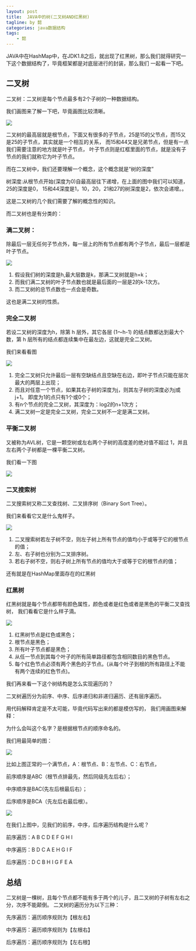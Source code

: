 ```yaml
---
layout: post
title:  JAVA中的树(二叉树AND红黑树)
tagline: by 懿
categories: java数据结构
tags: 
    - 懿
---
```


JAVA中在HashMap中，在JDK1.8之后，就出现了红黑树，那么我们就得研究一下这个数据结构了，毕竟框架都是对底层进行的封装，那么我们
一起看一下吧。
<!--more-->

## 二叉树

二叉树：二叉树是每个节点最多有2个子树的一种数据结构。

我们画图来了解一下吧，毕竟画图比较清晰。

![](http://www.justdojava.com/assets/images/2019/java/image_yi/04-18/二叉树.jpg)

二叉树的最高层就是根节点，下面又有很多的子节点，25是15的父节点，而15又是25的子节点，其实就是一个相互的关系，
而15和44又是兄弟节点，但是有一点我们需要注意的地方就是叶子节点，
叶子节点则是红框里面的节点，就是没有子节点的我们就称它为叶子节点。

而在二叉树中，我们还要理解一个概念，这个概念就是“树的深度”

树深度:从根节点开始(深度为0)自最高层往下递增，在上面的图中我们可以知道，25的深度是0，
15和44深度是1，10，20，21和27的树深度是2，依次会递增。。

这是二叉树的几个我们需要了解的概念性的知识。

而二叉树也是有分类的：

### 满二叉树：

除最后一层无任何子节点外，每一层上的所有节点都有两个子节点，最后一层都是叶子节点。

![](http://www.justdojava.com/assets/images/2019/java/image_yi/04-18/满二叉树.jpg)

1. 假设我们树的深度是h,最大层数是k，那满二叉树就是h=k；
2. 而我们满二叉树的叶子节点数也就是最后面的一层是2的k-1次方。
3. 而二叉树的总节点数也一点会是奇数。

这也是满二叉树的性质。

### 完全二叉树

若设二叉树的深度为h，除第 h 层外，其它各层 (1～h-1) 的结点数都达到最大个数，第 h 层所有的结点都连续集中在最左边，这就是完全二叉树。

我们来看看图

![](http://www.justdojava.com/assets/images/2019/java/image_yi/04-18/完全二叉树.jpg)

1. 完全二叉树只允许最后一层有空缺结点且空缺在右边，即叶子节点只能在层次最大的两层上出现；
2. 而且对任意一个节点，如果其右子树的深度为j，则其左子树的深度必为j或j+1。 即度为1的点只有1个或0个；
3. 有n个节点的完全二叉树，其深度为：log2的n+1次方；
4. 满二叉树一定是完全二叉树，完全二叉树不一定是满二叉树。

### 平衡二叉树

又被称为AVL树，它是一颗空树或左右两个子树的高度差的绝对值不超过 1，并且左右两个子树都是一棵平衡二叉树。

我们看一下图

![](http://www.justdojava.com/assets/images/2019/java/image_yi/04-18/平衡二叉树.jpg)


### 二叉搜索树

二叉搜索树又称二叉查找树、二叉排序树（Binary Sort Tree）。

我们来看看它又是什么鬼样子。

![](http://www.justdojava.com/assets/images/2019/java/image_yi/04-18/二叉搜索树.jpg)

1. 二叉搜索树若左子树不空，则左子树上所有节点的值均小于或等于它的根节点的值；
2. 左、右子树也分别为二叉排序树。
3. 若右子树不空，则右子树上所有节点的值均大于或等于它的根节点的值；

还有就是在HashMap里面存在的红黑树

### 红黑树

红黑树就是每个节点都带有颜色属性，颜色或者是红色或者是黑色的平衡二叉查找树，
我们看看它是什么样子滴。

![](http://www.justdojava.com/assets/images/2019/java/image_yi/04-18/红黑树.jpg)

1. 红黑树节点是红色或黑色；
2. 根节点是黑色；
3. 所有叶子节点都是黑色；
4. 从任一节点到其每个叶子的所有简单路径都包含相同数目的黑色节点。
5. 每个红色节点必须有两个黑色的子节点。(从每个叶子到根的所有路径上不能有两个连续的红色节点)。

我们再来看一下这个树结构是怎么实现遍历的？

二叉树遍历分为前序、中序、后序递归和非递归遍历、还有层序遍历。

用代码解释肯定是不太可能，毕竟代码写出来的都是模仿写的，
我们用画图来解释：

为什么会叫这个名字？是根据根节点的顺序命名的。

我们用最简单的图：

![](http://www.justdojava.com/assets/images/2019/java/image_yi/04-18/二叉树遍历1.jpg)


比如上图正常的一个满节点，A：根节点、B：左节点、C：右节点，

前序顺序是ABC（根节点排最先，然后同级先左后右）；

中序顺序是BAC(先左后根最后右）；

后序顺序是BCA（先左后右最后根）。

![](http://www.justdojava.com/assets/images/2019/java/image_yi/04-18/二叉树遍历2.jpg)

在我们上图中，见我们的前序，中序，后序遍历结构是什么呢？

前序遍历：A B C D E F G H I

中序遍历：B D C A E H G I F

后序遍历：D C B H I G F E A 

## 总结
二叉树是一棵树，且每个节点都不能有多于两个的儿子，且二叉树的子树有左右之分，次序不能颠倒。
二叉树的遍历分为以下三种：

先序遍历：遍历顺序规则为【根左右】

中序遍历：遍历顺序规则为【左根右】

后序遍历：遍历顺序规则为【左右根】






